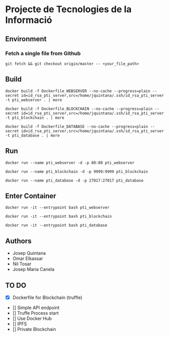 # Projecte de Tecnologies de la Informació

## Environment
### Fetch a single file from Github
```
git fetch && git checkout origin/master -- <your_file_path>
```

## Build

```
docker build -f Dockerfile_WEBSERVER --no-cache --progress=plain --secret id=id_rsa_pti_server,src=/home/jquintana/.ssh/id_rsa_pti_server -t pti_webserver . | more
```
```
docker build -f Dockerfile_BLOCKCHAIN --no-cache --progress=plain --secret id=id_rsa_pti_server,src=/home/jquintana/.ssh/id_rsa_pti_server -t pti_blockchain . | more
```
```
docker build -f Dockerfile_DATABASE --no-cache --progress=plain --secret id=id_rsa_pti_server,src=/home/jquintana/.ssh/id_rsa_pti_server -t pti_database . | more
```

## Run

```
docker run --name pti_webserver -d -p 80:80 pti_webserver
```
```
docker run --name pti_blockchain -d -p 9999:9999 pti_blockchain
```
```
docker run --name pti_database -d -p 27017:27017 pti_database
```


## Enter Container

```
docker run -it --entrypoint bash pti_webserver
```
```
docker run -it --entrypoint bash pti_blockchain
```
```
docker run -it --entrypoint bash pti_database
```


## Authors

- Josep Quintana
- Omar Elkassar
- Nil Tosar
- Josep Maria Canela


## TO DO

- [x] Dockerfile for Blockchain (truffle)
- [] Simple API endpoint
- [] Truffe Process start
- [] Use Docker Hub
- [] IPFS
- [] Private Blockchain


